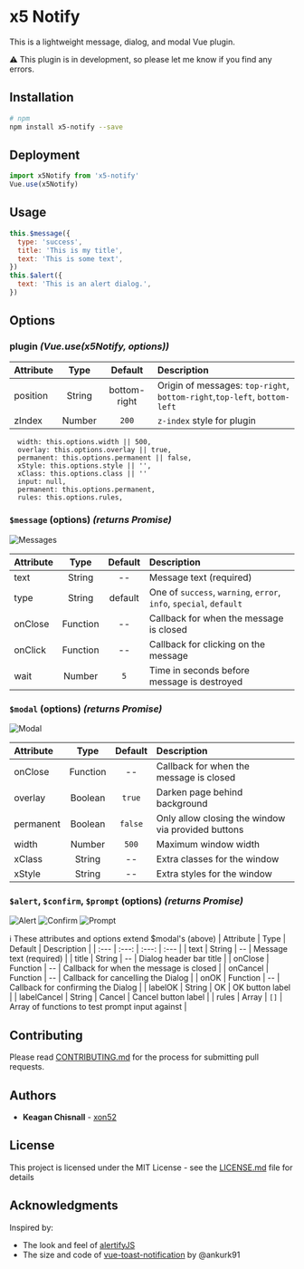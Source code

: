 # x5 Notify

This is a lightweight message, dialog, and modal Vue plugin.

:warning: This plugin is in development, so please let me know if you find any errors.

## Installation

```bash
# npm
npm install x5-notify --save
```

## Deployment

```js
import x5Notify from 'x5-notify'
Vue.use(x5Notify)
```

## Usage

```js
this.$message({
  type: 'success',
  title: 'This is my title',
  text: 'This is some text',
})
this.$alert({
  text: 'This is an alert dialog.',
})
```

## Options

### **plugin** _(Vue.use(x5Notify, **options**))_

| Attribute |  Type  |   Default    | Description                                                               |
| :-------- | :----: | :----------: | :------------------------------------------------------------------------ |
| position  | String | bottom-right | Origin of messages: `top-right`, `bottom-right`,`top-left`, `bottom-left` |
| zIndex    | Number |    `200`     | `z-index` style for plugin                                                |

      width: this.options.width || 500,
      overlay: this.options.overlay || true,
      permanent: this.options.permanent || false,
      xStyle: this.options.style || '',
      xClass: this.options.class || ''
      input: null,
      permanent: this.options.permanent,
      rules: this.options.rules,

### **`$message` (options)** _(returns Promise)_
![Messages]('./example/img/messages.png')


| Attribute |   Type   | Default | Description                                                        |
| :-------- | :------: | :-----: | :----------------------------------------------------------------- |
| text      |  String  |   --    | Message text (required)                                            |
| type      |  String  | default | One of `success`, `warning`, `error`, `info`, `special`, `default` |
| onClose   | Function |   --    | Callback for when the message is closed                            |
| onClick   | Function |   --    | Callback for clicking on the message                               |
| wait      |  Number  |   `5`   | Time in seconds before message is destroyed                        |

### **`$modal` (options)** _(returns Promise)_
![Modal]('./example/img/modal.png')

| Attribute |   Type   | Default | Description                                        |
| :-------- | :------: | :-----: | :------------------------------------------------- |
| onClose   | Function |   --    | Callback for when the message is closed            |
| overlay   | Boolean  | `true`  | Darken page behind background                      |
| permanent | Boolean  | `false` | Only allow closing the window via provided buttons |
| width     |  Number  |  `500`  | Maximum window width                               |
| xClass    |  String  |   --    | Extra classes for the window                       |
| xStyle    |  String  |   --    | Extra styles for the window                        |

### **`$alert`, `$confirm`, `$prompt` (options)** _(returns Promise)_
![Alert]('./example/img/alert.png')
![Confirm]('./example/img/confirm.png')
![Prompt]('./example/img/prompt.png')

:information_source: These attributes and options extend \$modal's (above)
| Attribute | Type | Default | Description |
| :--- | :---: | :---: | :--- |
| text | String | -- | Message text (required) |
| title | String | -- | Dialog header bar title |
| onClose | Function | -- | Callback for when the message is closed |
| onCancel | Function | -- | Callback for cancelling the Dialog |
| onOK | Function | -- | Callback for confirming the Dialog |
| labelOK | String | OK | OK button label |
| labelCancel | String | Cancel | Cancel button label |
| rules | Array | `[]` | Array of functions to test prompt input against |

## Contributing

Please read [CONTRIBUTING.md](./CONTRIBUTING.md) for the process for submitting pull requests.

## Authors

- **Keagan Chisnall** - [xon52](https://github.com/xon52)
  <!-- See also the list of [contributors](https://github.com/your/project/contributors) who participated in this project. -->
  &nbsp;&nbsp;

## License

This project is licensed under the MIT License - see the [LICENSE.md](LICENSE.md) file for details

## Acknowledgments

Inspired by:

- The look and feel of [alertifyJS](https://alertifyjs.com/)
- The size and code of [vue-toast-notification](https://github.com/ankurk91/vue-toast-notification) by @ankurk91
  &nbsp;&nbsp;
